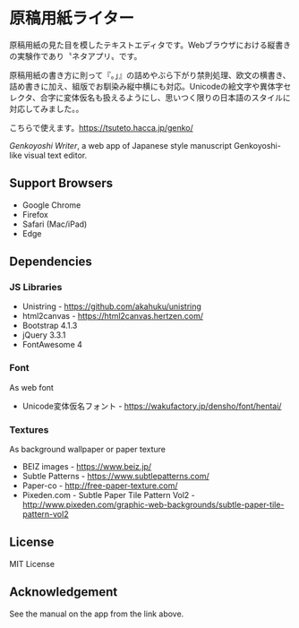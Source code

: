 # 原稿用紙ライター
原稿用紙の見た目を模したテキストエディタです。Webブラウザにおける縦書きの実験作であり〝ネタアプリ〟です。

原稿用紙の書き方に則って『。」』の詰めやぶら下がり禁則処理、欧文の横書き、詰め書きに加え、組版でお馴染み縦中横にも対応。Unicodeの絵文字や異体字セレクタ、合字に変体仮名も扱えるようにし、思いつく限りの日本語のスタイルに対応してみました。。

こちらで使えます。https://tsuteto.hacca.jp/genko/

*Genkoyoshi Writer*, a web app of Japanese style manuscript Genkoyoshi-like visual text editor.

## Support Browsers
- Google Chrome
- Firefox
- Safari (Mac/iPad)
- Edge
## Dependencies
### JS Libraries
- Unistring - https://github.com/akahuku/unistring
- html2canvas - https://html2canvas.hertzen.com/
- Bootstrap 4.1.3
- jQuery 3.3.1
- FontAwesome 4
### Font
As web font
- Unicode変体仮名フォント - https://wakufactory.jp/densho/font/hentai/
### Textures
As background wallpaper or paper texture
- BEIZ images - https://www.beiz.jp/
- Subtle Patterns - https://www.subtlepatterns.com/
- Paper-co - http://free-paper-texture.com/
- Pixeden.com - Subtle Paper Tile Pattern Vol2 - http://www.pixeden.com/graphic-web-backgrounds/subtle-paper-tile-pattern-vol2
## License
MIT License
## Acknowledgement
See the manual on the app from the link above.